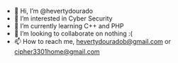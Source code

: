- 👋 Hi, I’m @hevertydourado
- 👀 I’m interested in Cyber Security
- 🌱 I’m currently learning C++ and PHP
- 💞️ I’m looking to collaborate on nothing :(
- 📫 How to reach me, hevertydouradob@gmail.com or cipher3301home@gmail.com

<!---
hevertydourado/hevertydourado is a ✨ special ✨ repository because its `README.md` (this file) appears on your GitHub profile.
You can click the Preview link to take a look at your changes.
--->
